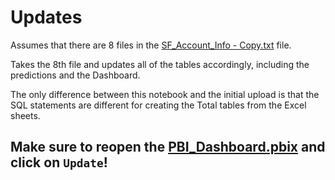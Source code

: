 # Updates

Assumes that there are 8 files in the [SF_Account_Info - Copy.txt](../Login_Credentials/SF_Account_Info.txt) file.

Takes the 8th file and updates all of the tables accordingly, including the predictions and the Dashboard.

The only difference between this notebook and the initial upload is that the SQL statements are different for creating the Total tables from the Excel sheets.

## Make sure to reopen the [PBI_Dashboard.pbix](../PBI_Dashboard/PBI_Dashboard.pbix) and click on `Update`!